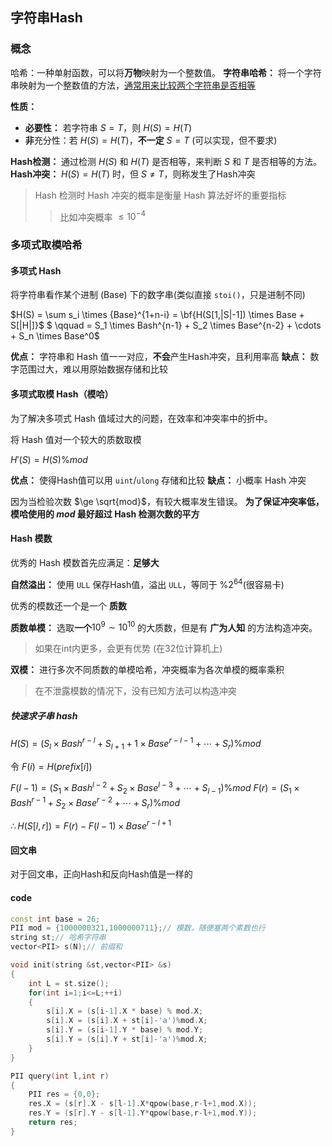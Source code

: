 ## 字符串Hash
### 概念
哈希：一种单射函数，可以将**万物**映射为一个整数值。
**字符串哈希：** 将一个字符串映射为一个整数值的方法，<u>通常用来比较两个字符串是否相等</u>

**性质：** 
- **必要性：** 若字符串 $S = T$，则 $H(S) = H(T)$
- **非**充分性：若 $H(S) = H(T)$，**不一定** $S = T$ (可以实现，但不要求)

**Hash检测：** 通过检测 $H(S)$ 和 $H(T)$ 是否相等，来判断 $S$ 和 $T$ 是否相等的方法。
**Hash冲突：** $H(S) = H(T)$ 时，但 $S \ne T$，则称发生了Hash冲突
> Hash 检测时 Hash 冲突的概率是衡量 Hash 算法好坏的重要指标
>> 比如冲突概率 $\le 10^{-4}$

### 多项式取模哈希
#### 多项式 Hash
将字符串看作某个进制 (Base) 下的数字串(类似直接 `stoi()`，只是进制不同)

$H(S) = \sum s_i \times {Base}^{1+n-i} = \bf{H(S[1,|S|-1]) \times Base + S[|H|]}$
$ \qquad = S_1 \times Bash^{n-1} + S_2 \times Base^{n-2} + \cdots + S_n \times Base^0$

**优点：** 字符串和 Hash 值一一对应，**不会**产生Hash冲突，且利用率高
**缺点：** 数字范围过大，难以用原始数据存储和比较

#### 多项式取模 Hash（模哈）
为了解决多项式 Hash 值域过大的问题，在效率和冲突率中的折中。

将 Hash 值对一个较大的质数取模

$H'(S) = H(S) \% mod$

**优点：** 使得Hash值可以用 `uint`/`ulong` 存储和比较
**缺点：** 小概率 Hash 冲突

因为当检验次数 $\ge \sqrt{mod}$，有较大概率发生错误。
**为了保证冲突率低，模哈使用的 $mod$ 最好超过 Hash 检测次数的平方**

#### Hash 模数
优秀的 Hash 模数首先应满足：**足够大**

**自然溢出：** 使用 `ULL` 保存Hash值，溢出 `ULL`，等同于 $\% 2^{64}$(很容易卡)

优秀的模数还一个是一个 **质数**

**质数单模：** 选取**一个**$10^9 \sim 10^{10}$ 的大质数，但是有 **广为人知** 的方法构造冲突。
> 如果在int内更多，会更有优势 (在32位计算机上)

**双模：** 进行多次不同质数的单模哈希，冲突概率为各次单模的概率乘积
> 在不泄露模数的情况下，没有已知方法可以构造冲突

##### 快速求子串 hash
$H(S) = (S_l \times Bash^{r-l} + S_{l+1}+1 \times Base^{r-l-1} + \cdots + S_r)\% mod$

令 $F(i) = H(prefix[i])$

$F(l-1) = (S_1 \times Bash^{l-2} + S_{2} \times Base^{l-3} + \cdots + S_{l-1}) \% mod$
$F(r) = (S_1 \times Bash^{r-1} + S_{2} \times Base^{r-2} + \cdots + S_{r}) \% mod$

$\therefore H(S[l,r]) = F(r) - F(l-1) \times Base^{r-l+1}$

#### 回文串
对于回文串，正向Hash和反向Hash值是一样的

#### code
```cpp
const int base = 26;
PII mod = {1000000321,1000000711};// 模数，随便塞两个素数也行
string st;// 哈希字符串
vector<PII> s(N);// 前缀和

void init(string &st,vector<PII> &s)
{
	int L = st.size();
	for(int i=1;i<=L;++i)
	{
		s[i].X = (s[i-1].X * base) % mod.X;
		s[i].X = (s[i].X + st[i]-'a')%mod.X;
		s[i].Y = (s[i-1].Y * base) % mod.Y;
		s[i].Y = (s[i].Y + st[i]-'a')%mod.X;
	}
}

PII query(int l,int r)
{
	PII res = {0,0};
	res.X = (s[r].X - s[l-1].X*qpow(base,r-l+1,mod.X));
	res.Y = (s[r].Y - s[l-1].Y*qpow(base,r-l+1,mod.Y));
	return res;
}
```